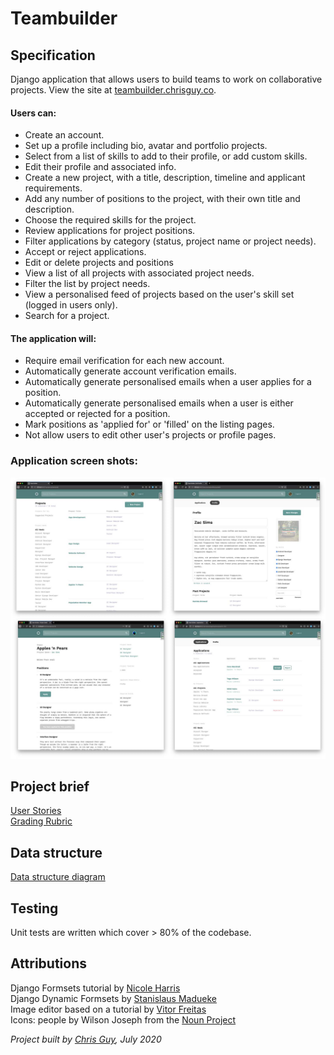 # Teambuilder

## Specification
Django application that allows users to build teams to work on collaborative projects. 
View the site at [teambuilder.chrisguy.co](https://teambuilder.chrisguy.co).

#### Users can:

* Create an account.
* Set up a profile including bio, avatar and portfolio projects.
* Select from a list of skills to add to their profile, or add custom skills. 
* Edit their profile and associated info.
* Create a new project, with a title, description, timeline and applicant requirements.
* Add any number of positions to the project, with their own title and description.
* Choose the required skills for the project.
* Review applications for project positions.
* Filter applications by category (status, project name or project needs).
* Accept or reject applications.
* Edit or delete projects and positions
* View a list of all projects with associated project needs.
* Filter the list by project needs.
* View a personalised feed of projects based on the user's skill set (logged in users only).
* Search for a project.


#### The application will:
* Require email verification for each new account.
* Automatically generate account verification emails.
* Automatically generate personalised emails when a user applies for a position.
* Automatically generate personalised emails when a user is either accepted or rejected for a position.
* Mark positions as 'applied for' or 'filled' on the listing pages.
* Not allow users to edit other user's projects or profile pages. 

### Application screen shots:
![application screenshot](static/images/product_screenshots.jpg)
 

## Project brief

[User Stories](https://documentcloud.adobe.com/link/review?uri=urn%3Aaaid%3Ascds%3AUS%3A2c90ba9d-fed9-48d5-82c5-3db7170b49ad)  
[Grading Rubric](https://documentcloud.adobe.com/link/review?uri=urn%3Aaaid%3Ascds%3AUS%3A615b178b-748c-4465-9ecd-bfc2527515e2)  

## Data structure
[Data structure diagram](https://miro.com/app/board/o9J_ksjKxc4=/)  

## Testing
Unit tests are written which cover > 80% of the codebase.


## Attributions

Django Formsets tutorial by [Nicole Harris](https://whoisnicoleharris.com/2015/01/06/implementing-django-formsets.html)  
Django Dynamic Formsets by [Stanislaus Madueke](https://github.com/elo80ka/django-dynamic-formset/blob/master/docs/usage.rst)  
Image editor based on a tutorial by [Vitor Freitas](https://simpleisbetterthancomple.com/tutorial/2017/03/02/how-to-crop-images-in-a-django-application.html)  
Icons: people by Wilson Joseph from the [Noun Project](https://thenounproject.com)    
  
_Project built by [Chris Guy](https://www.linkedin.com/in/gidsey/), July 2020_

